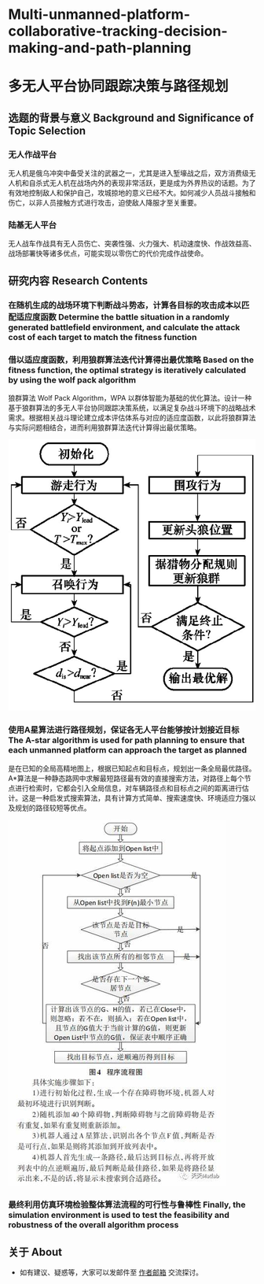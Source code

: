 # Multi-unmanned-platform-collaborative-tracking-decision-making-and-path-planning
# 多无人平台协同跟踪决策与路径规划

## 选题的背景与意义 Background and Significance of Topic Selection

### 无人作战平台

无人机是俄乌冲突中备受关注的武器之一，尤其是进入堑壕战之后，双方消费级无人机和自杀式无人机在战场内外的表现非常活跃，更是成为外界热议的话题。为了有效地控制敌人和保护自己，攻城掠地的意义已经不大。如何减少人员战斗接触和伤亡，以非人员接触方式进行攻击，迫使敌人降服才至关重要。


### 陆基无人平台

无人战车作战具有无人员伤亡、突袭性强、火力强大、机动速度快、作战效益高、战场部署快等诸多优点，可能实现以零伤亡的代价完成作战使命。

## 研究内容 Research Contents

### 在随机生成的战场环境下判断战斗势态，计算各目标的攻击成本以匹配适应度函数 Determine the battle situation in a randomly generated battlefield environment, and calculate the attack cost of each target to match the fitness function

### 借以适应度函数，利用狼群算法迭代计算得出最优策略 Based on the fitness function, the optimal strategy is iteratively calculated by using the wolf pack algorithm

狼群算法
Wolf Pack Algorithm，WPA
以群体智能为基础的优化算法。设计一种基于狼群算法的多无人平台协同跟踪决策系统，以满足复杂战斗环境下的战略战术需求。根据相关战斗理论建立成本评估体系与对应的适应度函数，以此将狼群算法与实际问题相结合，进而利用狼群算法迭代计算得出最优策略。

![狼群算法流程图](RM_img\XTYD201311034_05000.jpg)

### 使用A星算法进行路径规划，保证各无人平台能够按计划接近目标 The A-star algorithm is used for path planning to ensure that each unmanned platform can approach the target as planned

是在已知的全局高精地图上，根据已知起点和目标点，规划出一条全局最优路径。A*算法是一种静态路网中求解最短路径最有效的直接搜索方法，对路径上每个节点进行检索时，它都会引入全局信息，对车辆路径点和目标点之间的距离进行估计。这是一种启发式搜索算法，具有计算方式简单、搜索速度快、环境适应力强以及规划的路径较短等优点。

![A星算法流程图](RM_img\OIP-C.jpg)

### 最终利用仿真环境检验整体算法流程的可行性与鲁棒性 Finally, the simulation environment is used to test the feasibility and robustness of the overall algorithm process

## 关于 About

- 如有建议、疑惑等，大家可以发邮件至 [作者邮箱](mailto:looooading@outlook.com) 交流探讨。
